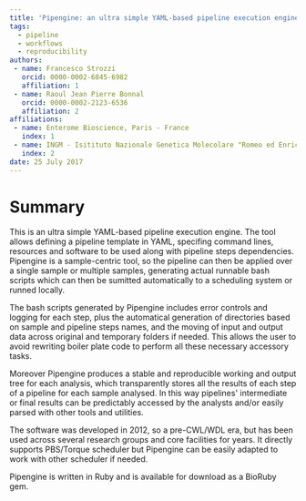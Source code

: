 ```yaml
---
title: 'Pipengine: an ultra simple YAML-based pipeline execution engine'
tags:
  - pipeline
  - workflows
  - reproducibility
authors:
 - name: Francesco Strozzi
   orcid: 0000-0002-6845-6982
   affiliation: 1
 - name: Raoul Jean Pierre Bonnal
   orcid: 0000-0002-2123-6536
   affiliation: 2
affiliations:
 - name: Enterome Bioscience, Paris - France
   index: 1
 - name: INGM - Isitituto Nazionale Genetica Molecolare "Romeo ed Enrica Invernizzi": Milan, Italy
   index: 2
date: 25 July 2017
---
```


# Summary

This is an ultra simple YAML-based pipeline execution engine. The tool allows defining a pipeline template in YAML, specifing command lines, resources and software to be used along with pipeline steps dependencies. Pipengine is a sample-centric tool, so the pipeline can then be applied over a single sample or multiple samples, generating actual runnable bash scripts which can then be sumitted automatically to a scheduling system or runned locally. 

The bash scripts generated by Pipengine includes error controls and logging for each step, plus the automatical generation of directories based on sample and pipeline steps names, and the moving of input and output data across original and temporary folders if needed. This allows the user to avoid rewriting boiler plate code to perform all these necessary accessory tasks. 

Moreover Pipengine produces a stable and reproducible working and output tree for each analysis, which transparently stores all the results of each step of a pipeline for each sample analysed. In this way pipelines' intermediate or final results can be predictably accessed by the analysts and/or easily parsed with other tools and utilities. 

The software was developed in 2012, so a pre-CWL/WDL era, but has been used across several research groups and core facilities for years. It directly supports PBS/Torque scheduler but Pipengine can be easily adapted to work with other scheduler if needed. 

Pipengine is written in Ruby and is available for download as a BioRuby gem.
